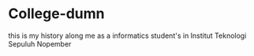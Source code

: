 # College-dumn
this is my history along me as a informatics student's in Institut Teknologi Sepuluh Nopember


